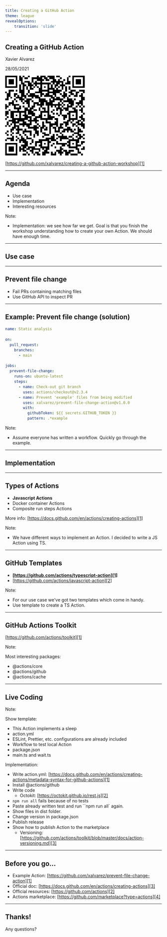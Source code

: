 ```yaml
---
title: Creating a GitHub Action
theme: league
revealOptions:
    transition: 'slide'
---
```


<!-- markdownlint-disable-file no-trailing-punctuation no-inline-html -->

## Creating a GitHub Action

Xavier Alvarez

28/05/2021

<img class="plain" src="img/qr-repo.png"/>

[https://github.com/xalvarez/creating-a-github-action-workshop][1]

[1]: https://github.com/xalvarez/creating-a-github-action-workshop

---

## Agenda

* Use case
* Implementation
* Interesting resources

Note:

* Implementation: we see how far we get. Goal is that you finish the workshop understanding
how to create your own Action. We should have enough time.

---

## Use case

---

## Prevent file change

* Fail PRs containing matching files
* Use GitHub API to inspect PR

---

## Example: Prevent file change (solution)

```yml
name: Static analysis

on:
  pull_request:
    branches:
      - main

jobs:
  prevent-file-change:
    runs-on: ubuntu-latest
    steps:
      - name: Check-out git branch
        uses: actions/checkout@v2.3.4
      - name: Prevent 'example' files from being modified
        uses: xalvarez/prevent-file-change-action@v1.0.0
        with:
          githubToken: ${{ secrets.GITHUB_TOKEN }}
          pattern: .*example
```

Note:

* Assume everyone has written a workflow. Quickly go through the example.

---

## Implementation

---

## Types of Actions

* **Javascript Actions**
* Docker container Actions
* Composite run steps Actions

More info: [https://docs.github.com/en/actions/creating-actions][1]

[1]: https://docs.github.com/en/actions/creating-actions

Note:

* We have different ways to implement an Action.
I decided to write a JS Action using TS.

---

## GitHub Templates

* **[https://github.com/actions/typescript-action][1]**
* [https://github.com/actions/javascript-action][2]

[1]: https://github.com/actions/typescript-action
[2]: https://github.com/actions/javascript-action

Note:

* For our use case we've got two templates which come in handy.
* Use template to create a TS Action.

---

## GitHub Actions Toolkit

[https://github.com/actions/toolkit][1]

[1]: https://github.com/actions/toolkit

Note:

Most interesting packages:

* @actions/core
* @actions/github
* @actions/cache

---

## Live Coding

Note:

Show template:

* This Action implements a sleep
* action.yml
* ESLint, Prettier, etc. configurations are already included
* Workflow to test local Action
* package.json
* main.ts and wait.ts

Implementation:

* Write action.yml: [https://docs.github.com/en/actions/creating-actions/metadata-syntax-for-github-actions][1]
* Install @actions/github
* Write code
  * Octokit: [https://octokit.github.io/rest.js][2]
* `npm run all` fails because of no tests
* Paste already written test and run ``npm run all` again.
* Show files in dist folder.
* Change version in package.json
* Publish release
* Show how to publish Action to the marketplace
  * Versioning: [https://github.com/actions/toolkit/blob/master/docs/action-versioning.md][3]

[1]: https://docs.github.com/en/actions/creating-actions/metadata-syntax-for-github-actions
[2]: https://octokit.github.io/rest.js
[3]: https://github.com/actions/toolkit/blob/master/docs/action-versioning.md

---

## Before you go...

* Example Action: [https://github.com/xalvarez/prevent-file-change-action][1]
* Official doc: [https://docs.github.com/en/actions/creating-actions][3]
* Official resources: [https://github.com/actions][2]
* Actions marketplace: [https://github.com/marketplace?type=actions][4]

[1]: https://github.com/xalvarez/prevent-file-change-action
[2]: https://github.com/actions
[3]: https://docs.github.com/en/actions/creating-actions
[4]: https://github.com/marketplace?type=actions

---

## Thanks!

Any questions?
